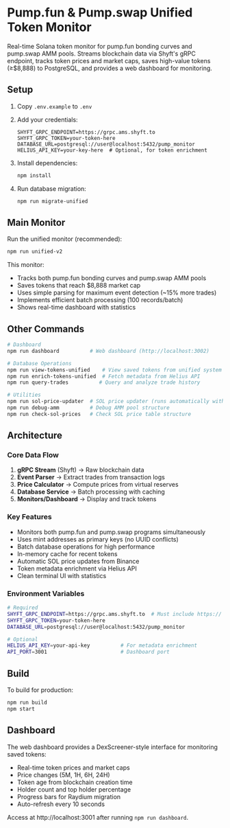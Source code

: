 # Pump.fun & Pump.swap Unified Token Monitor

Real-time Solana token monitor for pump.fun bonding curves and pump.swap AMM pools. Streams blockchain data via Shyft's gRPC endpoint, tracks token prices and market caps, saves high-value tokens (≥$8,888) to PostgreSQL, and provides a web dashboard for monitoring.

## Setup

1. Copy `.env.example` to `.env`
2. Add your credentials:
   ```
   SHYFT_GRPC_ENDPOINT=https://grpc.ams.shyft.to
   SHYFT_GRPC_TOKEN=your-token-here
   DATABASE_URL=postgresql://user@localhost:5432/pump_monitor
   HELIUS_API_KEY=your-key-here  # Optional, for token enrichment
   ```

3. Install dependencies:
   ```bash
   npm install
   ```

4. Run database migration:
   ```bash
   npm run migrate-unified
   ```

## Main Monitor

Run the unified monitor (recommended):
```bash
npm run unified-v2
```

This monitor:
- Tracks both pump.fun bonding curves and pump.swap AMM pools
- Saves tokens that reach $8,888 market cap
- Uses simple parsing for maximum event detection (~15% more trades)
- Implements efficient batch processing (100 records/batch)
- Shows real-time dashboard with statistics

## Other Commands

```bash
# Dashboard
npm run dashboard          # Web dashboard (http://localhost:3002)

# Database Operations
npm run view-tokens-unified    # View saved tokens from unified system
npm run enrich-tokens-unified  # Fetch metadata from Helius API
npm run query-trades          # Query and analyze trade history

# Utilities
npm run sol-price-updater  # SOL price updater (runs automatically with monitors)
npm run debug-amm          # Debug AMM pool structure
npm run check-sol-prices   # Check SOL price table structure
```

## Architecture

### Core Data Flow
1. **gRPC Stream** (Shyft) → Raw blockchain data
2. **Event Parser** → Extract trades from transaction logs
3. **Price Calculator** → Compute prices from virtual reserves
4. **Database Service** → Batch processing with caching
5. **Monitors/Dashboard** → Display and track tokens

### Key Features
- Monitors both pump.fun and pump.swap programs simultaneously
- Uses mint addresses as primary keys (no UUID conflicts)
- Batch database operations for high performance
- In-memory cache for recent tokens
- Automatic SOL price updates from Binance
- Token metadata enrichment via Helius API
- Clean terminal UI with statistics

### Environment Variables
```bash
# Required
SHYFT_GRPC_ENDPOINT=https://grpc.ams.shyft.to  # Must include https://
SHYFT_GRPC_TOKEN=your-token-here
DATABASE_URL=postgresql://user@localhost:5432/pump_monitor

# Optional
HELIUS_API_KEY=your-api-key          # For metadata enrichment
API_PORT=3001                        # Dashboard port
```

## Build

To build for production:
```bash
npm run build
npm start
```

## Dashboard

The web dashboard provides a DexScreener-style interface for monitoring saved tokens:
- Real-time token prices and market caps
- Price changes (5M, 1H, 6H, 24H)
- Token age from blockchain creation time
- Holder count and top holder percentage
- Progress bars for Raydium migration
- Auto-refresh every 10 seconds

Access at http://localhost:3001 after running `npm run dashboard`.